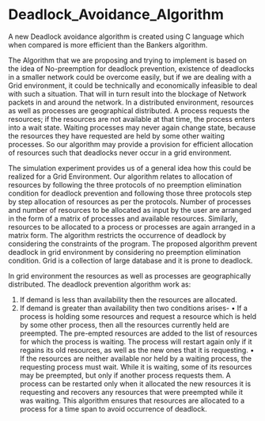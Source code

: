 # Deadlock_Avoidance_Algorithm
A new Deadlock avoidance algorithm is created using C language which when compared is more efficient than the Bankers algorithm.


The Algorithm that we are proposing and trying to implement is based on the idea of No-preemption for deadlock prevention, existence of deadlocks in a smaller network could be overcome easily, but if we are dealing with a Grid environment, it could be technically and economically infeasible to deal with such a situation. That will in turn result into the blockage of Network packets in and around the network. In a distributed environment, resources as well as processes are geographical distributed. A process requests the resources; if the resources are not available at that time, the process enters into a wait state. Waiting processes may never again change state, because the resources they have requested are held by some other waiting processes. So our algorithm may provide a provision for efficient allocation of resources such that deadlocks never occur in a grid environment.

The simulation experiment provides us of a general idea how this could be realized for a Grid Environment. Our algorithm relates to allocation of resources by following the three protocols of no preemption elimination condition for deadlock prevention and following those three protocols step by step allocation of resources as per the protocols. Number of processes and number of resources to be allocated as input by the user are arranged in the form of a matrix of processes and available resources. Similarly, resources to be allocated to a process or processes are again arranged in a matrix form. The algorithm restricts the occurrence of deadlock by considering the constraints of the program.
The proposed algorithm prevent deadlock in grid environment by considering no preemption elimination condition. Grid is a collection of large database and it is prone to deadlock.

In grid environment the resources as well as processes are geographically distributed. The deadlock prevention algorithm work as:
1.	If demand is less than availability then the resources are allocated.
2.	If demand is greater than availability then two conditions arises-
•	If a process is holding some resources and request a resource which is held by some other process, then all the resources currently held are preempted. The pre-empted resources are added to the list of resources for which the process is waiting. The process will restart again only if it regains its old resources, as well as the new ones that it is requesting.
•	If the resources are neither available nor held by a waiting process, the requesting process must wait. While it is waiting, some of its resources may be preempted, but only if another process requests them. A process can be restarted only when it allocated the new resources it is requesting and recovers any resources that were preempted while it was waiting. This algorithm ensures that resources are allocated to a process for a time span to avoid occurrence of deadlock.

